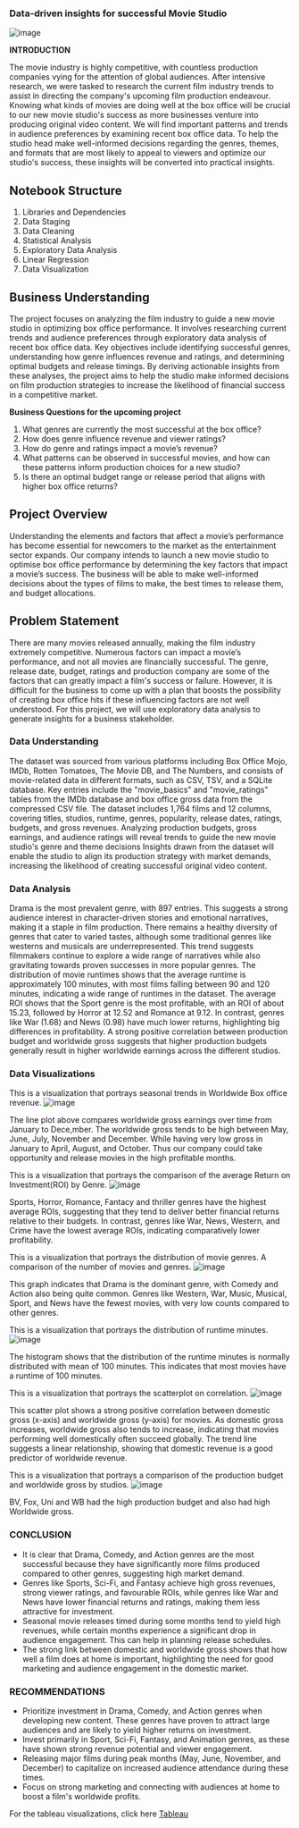 ### Data-driven insights for successful Movie Studio

![image](https://github.com/StephenMulingwa/Group_Project/blob/bbe09d12641a54591d8cbb385c8dc616afb7c2ce/Cinema.png)


**INTRODUCTION**

The movie industry is highly competitive, with countless production companies vying for the attention of global audiences. After intensive research, we were tasked to research the current film industry trends to assist in directing the company's upcoming film production endeavour. Knowing what kinds of movies are doing well at the box office will be crucial to our new movie studio's success as more businesses venture into producing original video content. We will find important patterns and trends in audience preferences by examining recent box office data. To help the studio head make well-informed decisions regarding the genres, themes, and formats that are most likely to appeal to viewers and optimize our studio's success, these insights will be converted into practical insights. 

## Notebook Structure

1. Libraries and Dependencies
2. Data Staging
3. Data Cleaning
4. Statistical Analysis
5. Exploratory Data Analysis
6. Linear Regression
7. Data Visualization


## Business Understanding  
The project focuses on analyzing the film industry to guide a new movie studio in optimizing box office performance. It involves researching current trends and audience preferences through exploratory data analysis of recent box office data. Key objectives include identifying successful genres, understanding how genre influences revenue and ratings, and determining optimal budgets and release timings. By deriving actionable insights from these analyses, the project aims to help the studio make informed decisions on film production strategies to increase the likelihood of financial success in a competitive market.

**Business Questions for the upcoming project**
1.	What genres are currently the most successful at the box office? 
2.	How does genre influence revenue and viewer ratings?
3.	How do genre and ratings impact a movie’s revenue?
4.	What patterns can be observed in successful movies, and how can these patterns inform production choices for a new studio?
5.	Is there an optimal budget range or release period that aligns with higher box office returns?

## Project Overview
Understanding the elements and factors that affect a movie’s performance has become essential for newcomers to the market as the entertainment sector expands. Our company intends to launch a new movie studio to optimise box office performance by determining the key factors that impact a movie’s success. The business will be able to make well-informed decisions about the types of films to make, the best times to release them, and budget allocations. 

## Problem Statement
There are many movies released annually, making the film industry extremely competitive. Numerous factors can impact a movie’s performance, and not all movies are financially successful. The genre, release date, budget, ratings and production company are some of the factors that can greatly impact a film's success or failure. However, it is difficult for the business to come up with a plan that boosts the possibility of creating box office hits if these influencing factors are not well understood.
For this project, we will use exploratory data analysis to generate insights for a business stakeholder.

### Data Understanding
The dataset was sourced from various platforms including Box Office Mojo, IMDb, Rotten Tomatoes, The Movie DB, and The Numbers, and consists of movie-related data in different formats, such as CSV, TSV, and a SQLite database. 
Key entries include the "movie_basics" and "movie_ratings" tables from the IMDb database and box office gross data from the compressed CSV file.
The dataset includes 1,764 films and 12 columns, covering titles, studios, runtime, genres, popularity, release dates, ratings, budgets, and gross revenues.
Analyzing production budgets, gross earnings, and audience ratings will reveal trends to guide the new movie studio's genre and theme decisions
Insights drawn from the dataset will enable the studio to align its production strategy with market demands, increasing the likelihood of creating successful original video content.


### Data Analysis
Drama is the most prevalent genre, with 897 entries. This suggests a strong audience interest in character-driven stories and emotional narratives, making it a staple in film production.
There remains a healthy diversity of genres that cater to varied tastes, although some traditional genres like westerns and musicals are underrepresented. This trend suggests filmmakers continue to explore a wide range of narratives while also gravitating towards proven successes in more popular genres.
The distribution of movie runtimes shows that the average runtime is approximately 100 minutes, with most films falling between 90 and 120 minutes, indicating a wide range of runtimes in the dataset.
The average ROI shows that the Sport genre is the most profitable, with an ROI of about 15.23, followed by Horror at 12.52 and Romance at 9.12. In contrast, genres like War (1.68) and News (0.98) have much lower returns, highlighting big differences in profitability.
A strong positive correlation between production budget and worldwide gross suggests that higher production budgets generally result in higher worldwide earnings across the different studios.

### Data Visualizations

This is a visualization that portrays seasonal trends in Worldwide Box office revenue.
![image](https://github.com/StephenMulingwa/Group_Project/blob/aeb221ecb9e53bba8f3a1aa84e038ad40d5fce73/WhatsApp%20Image%202024-10-29%20at%2022.45.08.jpeg)

The line plot above compares worldwide gross earnings over time from January to Dece,mber. The worldwide gross tends to be high between May, June, July, November and December. While having very low gross in January to April, August, and October. Thus our company could take opportunity and release movies in the high profitable months.




This is a visualization that portrays the comparison of the average Return on Investment(ROI) by Genre.
![image](https://github.com/StephenMulingwa/Group_Project/blob/9a6d5208ba40f1e3233d4756f49c29214542ddae/Average%20ROI%20by%20Genre.png)

Sports, Horror, Romance, Fantacy and thriller genres have the highest average ROIs, suggesting that they tend to deliver better financial returns relative to their budgets. In contrast, genres like War, News, Western, and Crime have the lowest average ROIs, indicating comparatively lower profitability.


This is a visualization that portrays the distribution of movie genres. A comparison of the number of movies and genres.
![image](https://github.com/StephenMulingwa/Group_Project/blob/7572ccd7c6be2efb593e8b2839ce34c897bed9ff/Distribution%20of%20Movie%20Genres.png)

This graph indicates that Drama is the dominant genre, with Comedy and Action also being quite common. Genres like Western, War, Music, Musical, Sport, and News have the fewest movies, with very low counts compared to other genres. 



This is a visualization that portrays the distribution of runtime minutes.
![image](https://github.com/StephenMulingwa/Group_Project/blob/a77480debf2b271b99dfcfa9d0c7f8473a84017c/Distribution%20of%20the%20Runtime%20minutes.png)

The histogram shows that the distribution of the runtime minutes is normally distributed with mean of 100 minutes. This indicates that most movies have a runtime of 100 minutes.


This is a visualization that portrays the scatterplot on correlation.
![image](https://github.com/StephenMulingwa/Group_Project/blob/3c836b7e42b05b63900c663b7f19172e3c9bd6f5/Scatterplot%20on%20correlation.png)

This scatter plot shows a strong positive correlation between domestic gross (x-axis) and worldwide gross (y-axis) for movies. As domestic gross increases, worldwide gross also tends to increase, indicating that movies performing well domestically often succeed globally. The trend line suggests a linear relationship, showing that domestic revenue is a good predictor of worldwide revenue.


This is a visualization that portrays a comparison of the production budget and worldwide gross by studios.
![image](https://github.com/StephenMulingwa/Group_Project/blob/406558a8d8382c13d124faea316e579fe13c4e3b/WhatsApp%20Image%202024-10-29%20at%2022.44.52.jpeg)

BV, Fox, Uni and WB had the high production budget and also had high Worldwide gross.

### CONCLUSION
- It is clear that Drama, Comedy, and Action genres are the most successful because they have significantly more films produced compared to other genres, suggesting high market demand.
- Genres like Sports, Sci-Fi, and Fantasy achieve high gross revenues, strong viewer ratings, and favourable ROIs, while genres like War and News have lower financial returns and ratings, 
  making them less attractive for investment.
- Seasonal movie releases timed during some months tend to yield high revenues, while certain months experience a significant drop in audience engagement. This can help in planning release 
  schedules.
- The strong link between domestic and worldwide gross shows that how well a film does at home is important, highlighting the need for good marketing and audience engagement in the domestic 
  market.


### RECOMMENDATIONS
* Prioritize investment in Drama, Comedy, and Action genres when developing new content. These genres have proven to attract large audiences and are likely to yield higher returns on investment.
* Invest primarily in Sport, Sci-Fi, Fantasy, and Animation genres, as these have shown strong revenue potential and viewer engagement.
* Releasing major films during peak months (May, June, November, and December) to capitalize on increased audience attendance during these times.
* Focus on strong marketing and connecting with audiences at home to boost a film's worldwide profits.



For the tableau visualizations, click here [Tableau](https://public.tableau.com/views/groupproject_17302300046460/Dashboard1?:language=en-GB&publish=yes&:sid=&:redirect=auth&:display_count=n&:origin=viz_share_link)
